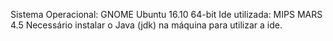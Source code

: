 Sistema Operacional: GNOME Ubuntu 16.10 64-bit
Ide utilizada: MIPS MARS 4.5
Necessário instalar o Java (jdk) na máquina para utilizar a ide.
